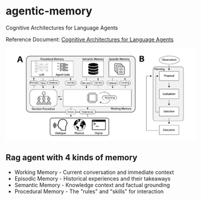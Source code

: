 # agentic-memory
Cognitive Architectures for Language Agents

Reference Document: [Cognitive Architectures for Language Agents](https://arxiv.org/pdf/2309.02427)

![Memory Architecture](memory.png)

## Rag agent with 4 kinds of memory
- Working Memory - Current conversation and immediate context
- Episodic Memory - Historical experiences and their takeaways
- Semantic Memory - Knowledge context and factual grounding
- Procedural Memory - The "rules" and "skills" for interaction